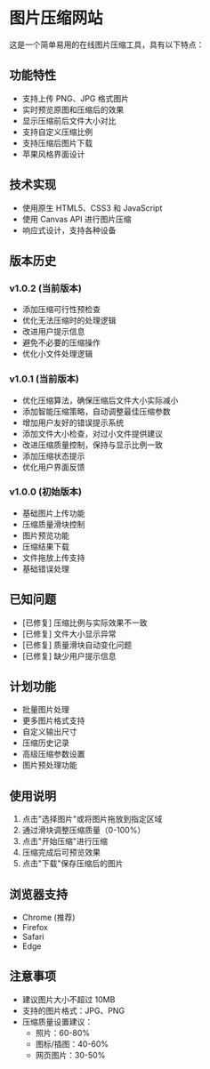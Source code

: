 # 图片压缩网站

这是一个简单易用的在线图片压缩工具，具有以下特点：

## 功能特性
- 支持上传 PNG、JPG 格式图片
- 实时预览原图和压缩后的效果
- 显示压缩前后文件大小对比
- 支持自定义压缩比例
- 支持压缩后图片下载
- 苹果风格界面设计

## 技术实现
- 使用原生 HTML5、CSS3 和 JavaScript
- 使用 Canvas API 进行图片压缩
- 响应式设计，支持各种设备

## 版本历史

### v1.0.2 (当前版本)
- 添加压缩可行性预检查
- 优化无法压缩时的处理逻辑
- 改进用户提示信息
- 避免不必要的压缩操作
- 优化小文件处理逻辑

### v1.0.1 (当前版本)
- 优化压缩算法，确保压缩后文件大小实际减小
- 添加智能压缩策略，自动调整最佳压缩参数
- 增加用户友好的错误提示系统
- 添加文件大小检查，对过小文件提供建议
- 改进压缩质量控制，保持与显示比例一致
- 添加压缩状态提示
- 优化用户界面反馈

### v1.0.0 (初始版本)
- 基础图片上传功能
- 压缩质量滑块控制
- 图片预览功能
- 压缩结果下载
- 文件拖放上传支持
- 基础错误处理

## 已知问题
- [已修复] 压缩比例与实际效果不一致
- [已修复] 文件大小显示异常
- [已修复] 质量滑块自动变化问题
- [已修复] 缺少用户提示信息

## 计划功能
- 批量图片处理
- 更多图片格式支持
- 自定义输出尺寸
- 压缩历史记录
- 高级压缩参数设置
- 图片预处理功能

## 使用说明
1. 点击"选择图片"或将图片拖放到指定区域
2. 通过滑块调整压缩质量（0-100%）
3. 点击"开始压缩"进行压缩
4. 压缩完成后可预览效果
5. 点击"下载"保存压缩后的图片

## 浏览器支持
- Chrome (推荐)
- Firefox
- Safari
- Edge

## 注意事项
- 建议图片大小不超过 10MB
- 支持的图片格式：JPG、PNG
- 压缩质量设置建议：
  - 照片：60-80%
  - 图标/插图：40-60%
  - 网页图片：30-50%